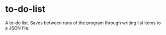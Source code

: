# to-do-list
A to-do list. Saves between runs of the program through writing list items to a JSON file.
